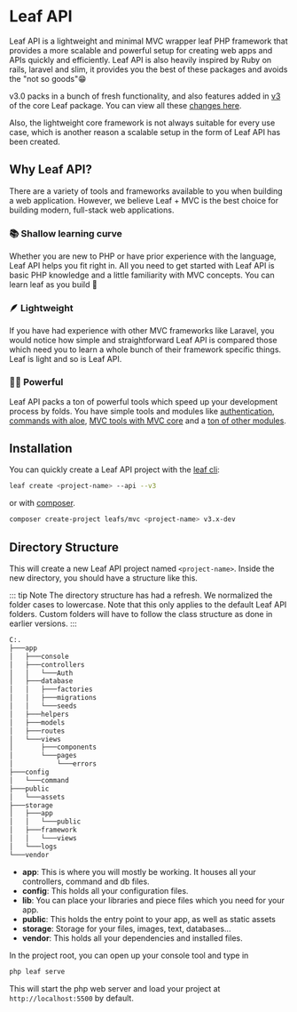 # Leaf API
<!-- markdownlint-disable no-inline-html -->

Leaf API is a lightweight and minimal MVC wrapper leaf PHP framework that provides a more scalable and powerful setup for creating web apps and APIs quickly and efficiently. Leaf API is also heavily inspired by Ruby on rails, laravel and slim, it provides you the best of these packages and avoids the "not so goods"😁

v3.0 packs in a bunch of fresh functionality, and also features added in [v3](https://leafphp.dev) of the core Leaf package. You can view all these [changes here](/docs/new/).

Also, the lightweight core framework is not always suitable for every use case, which is another reason a scalable setup in the form of Leaf API  has been created.

## Why Leaf API?

There are a variety of tools and frameworks available to you when building a web application. However, we believe Leaf + MVC is the best choice for building modern, full-stack web applications.

### 📚 Shallow learning curve

Whether you are new to PHP or have prior experience with the language, Leaf API helps you fit right in. All you need to get started with Leaf API is basic PHP knowledge and a little familiarity with MVC concepts. You can learn leaf as you build 🥰

### 🪶 Lightweight

If you have had experience with other MVC frameworks like Laravel, you would notice how simple and straightforward Leaf API is compared those which need you to learn a whole bunch of their framework specific things. Leaf is light and so is Leaf API.

### 💪🏽 Powerful

Leaf API packs a ton of powerful tools which speed up your development process by folds. You have simple tools and modules like [authentication](https://www.leafphp.dev/modules/auth/), [commands with aloe](https://www.leafphp.dev/aloe-cli/), [MVC tools with MVC core](https://www.leafphp.dev/modules/mvc-core/) and a [ton of other modules](https://www.leafphp.dev/modules/).

## Installation

You can quickly create a Leaf API project with the [leaf cli](https://cli.leafphp.dev):

```sh
leaf create <project-name> --api --v3
```

or with [composer](https://getcomposer.org).

```sh
composer create-project leafs/mvc <project-name> v3.x-dev
```

## Directory Structure

This will create a new Leaf API project named `<project-name>`. Inside the new directory, you should have a structure like this.

::: tip Note
The directory structure has had a refresh. We normalized the folder cases to lowercase. Note that this only applies to the default Leaf API folders. Custom folders will have to follow the class structure as done in earlier versions.
:::

```bash
C:.
├───app
│   ├───console
│   ├───controllers
│   │   └───Auth
│   ├───database
│   │   ├───factories
│   │   ├───migrations
│   │   └───seeds
│   ├───helpers
│   ├───models
│   ├───routes
│   └───views
│       ├───components
│       └───pages
│           └───errors
├───config
│   └───command
├───public
│   └───assets
├───storage
│   ├───app
│   │   └───public
│   ├───framework
│   │   └───views
│   └───logs
└───vendor
```

- **app**: This is where you will mostly be working. It houses all your controllers, command and db files.
- **config**: This holds all your configuration files.
- **lib**: You can place your libraries and piece files which you need for your app.
- **public**: This holds the entry point to your app, as well as static assets
- **storage**: Storage for your files, images, text, databases...
- **vendor**: This holds all your dependencies and installed files.

In the project root, you can open up your console tool and type in

```bash
php leaf serve
```

This will start the php web server and load your project at `http://localhost:5500` by default.

